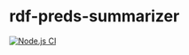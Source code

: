 # rdf-preds-summarizer

[![Node.js CI](https://github.com/andrefs/rdf-preds-summarizer/actions/workflows/test.yml/badge.svg)](https://github.com/andrefs/rdf-preds-summarizer/actions/workflows/test.yml)
